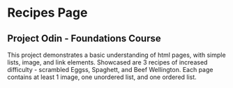 # Recipes Page
## Project Odin - Foundations Course

This project demonstrates a basic understanding of html pages, with simple lists, image, and link elements. 
Showcased are 3 recipes of increased difficulty - scrambled Eggss, Spaghett, and Beef Wellington. Each page contains at least 1 image, one unordered list, and one ordered list. 

